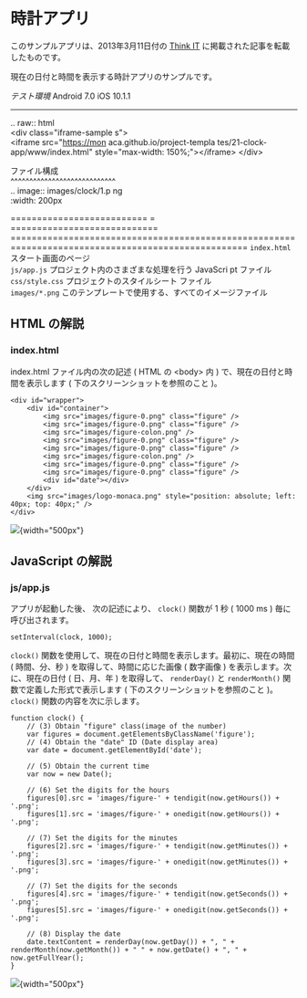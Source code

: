 時計アプリ
==========

<div class="admonition note">

このサンプルアプリは、2013年3月11日付の [Think
IT](http://thinkit.co.jp/story/2013/03/11/3987)
に掲載された記事を転載したものです。

</div>

現在の日付と時間を表示する時計アプリのサンプルです。

  *テスト環境* Android 7.0                                   iOS 10.1.1                                             
  ---------------------------------------------------------- ------------------------------------------------------ -----------------------------------------------------------------------------------------------------
                                                                                                                    
  .. raw:: html                                                                                                     
  &lt;div class="iframe-sample                               s"&gt;                                                 
  &lt;iframe src="<https://mon>                              aca.github.io/project-templa                           tes/21-clock-app/www/index.html" style="max-width: 150%;"&gt;&lt;/iframe&gt;
  &lt;/div&gt;                                                                                                      
                                                                                                                    
  ファイル構成                                                                                                      
  \^\^\^\^\^\^\^\^\^\^\^\^\^\^\^\^\^\^\^\^\^\^\^\^\^\^\^\^                                                          
  .. image:: images/clock/1.p                                ng                                                     
  :width: 200px                                                                                                     
                                                                                                                    
  ========================== =                               ============================                           ===================================================================================================
  `index.html`                                               スタート画面のページ                                   
  `js/app.js`                                                プロジェクト内のさまざまな処理を行う JavaScri          pt ファイル
  `css/style.css`                                            プロジェクトのスタイルシート ファイル                  
  `images/*.png`                                             このテンプレートで使用する、すべてのイメージファイル   

HTML の解説
-----------

### index.html

index.html ファイル内の次の記述 ( HTML の &lt;body&gt; 内 )
で、現在の日付と時間を表示します ( 下のスクリーンショットを参照のこと
)。

``` {.sourceCode .html}
<div id="wrapper">
    <div id="container">
        <img src="images/figure-0.png" class="figure" />
        <img src="images/figure-0.png" class="figure" />
        <img src="images/figure-colon.png" />
        <img src="images/figure-0.png" class="figure" />
        <img src="images/figure-0.png" class="figure" />
        <img src="images/figure-colon.png" />
        <img src="images/figure-0.png" class="figure" />
        <img src="images/figure-0.png" class="figure" />
        <div id="date"></div>
    </div>
    <img src="images/logo-monaca.png" style="position: absolute; left: 40px; top: 40px;" />
</div>
```

![](images/clock/3.png){width="500px"}

JavaScript の解説
-----------------

### js/app.js

アプリが起動した後、 次の記述により、 `clock()` 関数が 1 秒 ( 1000 ms )
毎に呼び出されます。

``` {.sourceCode .javascript}
setInterval(clock, 1000);
```

`clock()`
関数を使用して、現在の日付と時間を表示します。最初に、現在の時間 (
時間、分、秒 ) を取得して、時間に応じた画像 ( 数字画像 )
を表示します。次に、現在の日付 ( 日、月、年 ) を取得して、 `renderDay()`
と `renderMonth()` 関数で定義した形式で表示します (
下のスクリーンショットを参照のこと )。`clock()`
関数の内容を次に示します。

``` {.sourceCode .javascript}
function clock() {
    // (3) Obtain "figure" class(image of the number)
    var figures = document.getElementsByClassName('figure');
    // (4) Obtain the "date" ID (Date display area)
    var date = document.getElementById('date');

    // (5) Obtain the current time
    var now = new Date();

    // (6) Set the digits for the hours
    figures[0].src = 'images/figure-' + tendigit(now.getHours()) + '.png';
    figures[1].src = 'images/figure-' + onedigit(now.getHours()) + '.png';

    // (7) Set the digits for the minutes
    figures[2].src = 'images/figure-' + tendigit(now.getMinutes()) + '.png';
    figures[3].src = 'images/figure-' + onedigit(now.getMinutes()) + '.png';

    // (7) Set the digits for the seconds
    figures[4].src = 'images/figure-' + tendigit(now.getSeconds()) + '.png';
    figures[5].src = 'images/figure-' + onedigit(now.getSeconds()) + '.png';

    // (8) Display the date
    date.textContent = renderDay(now.getDay()) + ", " + renderMonth(now.getMonth()) + " " + now.getDate() + ", " + now.getFullYear();
}
```

![](images/clock/4.png){width="500px"}
